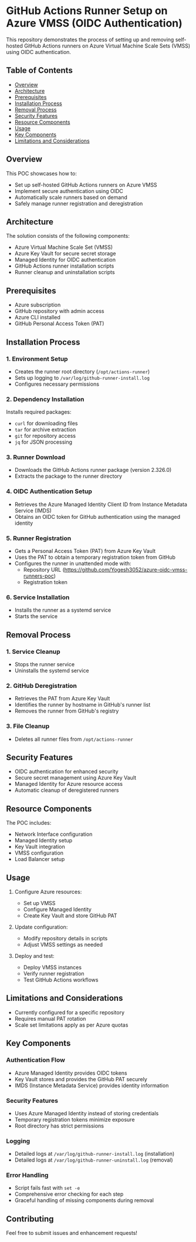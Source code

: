 # GitHub Actions Runner Setup on Azure VMSS (OIDC Authentication)

This repository demonstrates the process of setting up and removing self-hosted GitHub Actions runners on Azure Virtual Machine Scale Sets (VMSS) using OIDC authentication.

## Table of Contents
- [Overview](#overview)
- [Architecture](#architecture)
- [Prerequisites](#prerequisites)
- [Installation Process](#installation-process)
- [Removal Process](#removal-process)
- [Security Features](#security-features)
- [Resource Components](#resource-components)
- [Usage](#usage)
- [Key Components](#key-components)
- [Limitations and Considerations](#limitations-and-considerations)

## Overview

This POC showcases how to:
- Set up self-hosted GitHub Actions runners on Azure VMSS
- Implement secure authentication using OIDC
- Automatically scale runners based on demand
- Safely manage runner registration and deregistration

## Architecture

The solution consists of the following components:
- Azure Virtual Machine Scale Set (VMSS)
- Azure Key Vault for secure secret storage
- Managed Identity for OIDC authentication
- GitHub Actions runner installation scripts
- Runner cleanup and uninstallation scripts

## Prerequisites

- Azure subscription
- GitHub repository with admin access
- Azure CLI installed
- GitHub Personal Access Token (PAT) 

## Installation Process

### 1. Environment Setup
- Creates the runner root directory (`/opt/actions-runner`)
- Sets up logging to `/var/log/github-runner-install.log`
- Configures necessary permissions

### 2. Dependency Installation
Installs required packages:
- `curl` for downloading files
- `tar` for archive extraction
- `git` for repository access
- `jq` for JSON processing

### 3. Runner Download
- Downloads the GitHub Actions runner package (version 2.326.0)
- Extracts the package to the runner directory

### 4. OIDC Authentication Setup
- Retrieves the Azure Managed Identity Client ID from Instance Metadata Service (IMDS)
- Obtains an OIDC token for GitHub authentication using the managed identity

### 5. Runner Registration
- Gets a Personal Access Token (PAT) from Azure Key Vault
- Uses the PAT to obtain a temporary registration token from GitHub
- Configures the runner in unattended mode with:
  - Repository URL (https://github.com/Yogesh3052/azure-oidc-vmss-runners-poc)
  - Registration token

### 6. Service Installation
- Installs the runner as a systemd service
- Starts the service

## Removal Process

### 1. Service Cleanup
- Stops the runner service
- Uninstalls the systemd service

### 2. GitHub Deregistration
- Retrieves the PAT from Azure Key Vault
- Identifies the runner by hostname in GitHub's runner list
- Removes the runner from GitHub's registry

### 3. File Cleanup
- Deletes all runner files from `/opt/actions-runner`

## Security Features

- OIDC authentication for enhanced security
- Secure secret management using Azure Key Vault
- Managed Identity for Azure resource access
- Automatic cleanup of deregistered runners

## Resource Components

The POC includes:
- Network Interface configuration
- Managed Identity setup
- Key Vault integration
- VMSS configuration
- Load Balancer setup

## Usage

1. Configure Azure resources:
   - Set up VMSS
   - Configure Managed Identity
   - Create Key Vault and store GitHub PAT

2. Update configuration:
   - Modify repository details in scripts
   - Adjust VMSS settings as needed

3. Deploy and test:
   - Deploy VMSS instances
   - Verify runner registration
   - Test GitHub Actions workflows

## Limitations and Considerations

- Currently configured for a specific repository
- Requires manual PAT rotation
- Scale set limitations apply as per Azure quotas

## Key Components

### Authentication Flow
- Azure Managed Identity provides OIDC tokens
- Key Vault stores and provides the GitHub PAT securely
- IMDS (Instance Metadata Service) provides identity information

### Security Features
- Uses Azure Managed Identity instead of storing credentials
- Temporary registration tokens minimize exposure
- Root directory has strict permissions

### Logging
- Detailed logs at `/var/log/github-runner-install.log` (installation)
- Detailed logs at `/var/log/github-runner-uninstall.log` (removal)

### Error Handling
- Script fails fast with `set -e`
- Comprehensive error checking for each step
- Graceful handling of missing components during removal

## Contributing

Feel free to submit issues and enhancement requests!
